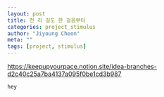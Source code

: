 ```yaml
---
layout: post
title: 천 리 길도 한 걸음부터
categories: project_stimulus
author: "Jiyoung Cheon"
meta: ""
tags: [project, stimulus]
---
```



https://keepupyourpace.notion.site/idea-branches-d2c40c25a7ba4137a095f0be1cd3b987

~~~
hey
~~~
